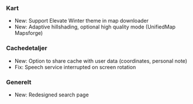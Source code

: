 ### Kart
- New: Support Elevate Winter theme in map downloader
- New: Adaptive hillshading, optional high quality mode (UnifiedMap Mapsforge)

### Cachedetaljer
- New: Option to share cache with user data (coordinates, personal note)
- Fix: Speech service interrupted on screen rotation

### Generelt
- New: Redesigned search page
